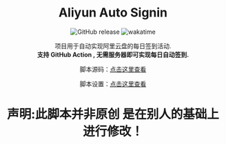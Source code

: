 <div align=center>

# Aliyun Auto Signin

![GitHub release](https://img.shields.io/github/v/release/ImYrS/aliyun-auto-signin)
![wakatime](https://wakatime.com/badge/user/92b8bbab-18e1-4e0c-af6d-082cc16c9d8a/project/0547bf5c-f66c-4798-ab89-96ddb017fef7.svg)

项目用于自动实现阿里云盘的每日签到活动.  
**支持 GitHub Action , 无需服务器即可实现每日自动签到.**

脚本源码：[点击这里查看](https://github.com/ImYrS/aliyun-auto-signin)

脚本设置：[点击这里查看](https://github.com/Liujishou/aliyun-auto-signin/wiki/%E8%84%9A%E6%9C%AC%E8%AE%BE%E7%BD%AE%E6%95%99%E7%A8%8B)

# 声明:此脚本并非原创 是在别人的基础上进行修改！
